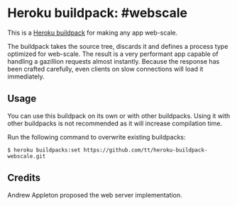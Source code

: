 # Heroku buildpack: #webscale

This is a [Heroku buildpack][buildpack] for making any app web-scale.

The buildpack takes the source tree, discards it and defines a process type
optimized for web-scale. The result is a very performant app capable of
handling a gazillion requests almost instantly. Because the response has been
crafted carefully, even clients on slow connections will load it immediately.

[buildpack]: https://devcenter.heroku.com/articles/buildpacks
    "Heroku Dev Center article on buildpacks"


## Usage

You can use this buildpack on its own or with other buildpacks. Using it with
other buildpacks is not recommended as it will increase compilation time.

Run the following command to overwrite existing buildpacks:

    $ heroku buildpacks:set https://github.com/tt/heroku-buildpack-webscale.git


## Credits

Andrew Appleton proposed the web server implementation.
